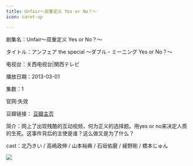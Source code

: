 ```yaml
---
title: Unfair～双重定义 Yes or No？～
icon: caret-up

---
```


剧集名：Unfair～双重定义 Yes or No？～

タイトル：アンフェア the special ～ダブル・ミーニング Yes or No？～

电视台：关西电视台|関西テレビ

播放日期：2013-03-01

集数：1

官网:失效

豆瓣链接： [豆瓣主页](https://movie.douban.com/subject/20645048/)


简介：网上了出现残酷的互动视频，何为正义的选择题。用yes or no来决定人质的生死。这事件背后的主使是谁？这么做又是为了什么？ ​​​

cast：北乃きい / 高嶋政伸 / 山本裕典 / 石垣佑磨 / 綾野剛 / 橋本じゅん

![](https://listpic.tsgsanjiao.com/sp/2013/2013yesorno.jpg)